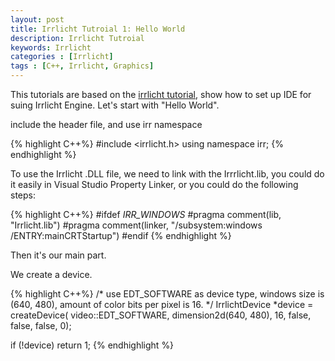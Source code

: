 ```yaml
---
layout: post
title: Irrlicht Tutroial 1: Hello World
description: Irrlicht Tutroial
keywords: Irrlicht
categories : [Irrlicht]
tags : [C++, Irrlicht, Graphics]
---
```


This tutorials are based on the [irrlicht tutorial](http://irrlicht.sourceforge.net/docu), show how to set up IDE for suing Irrlicht Engine. Let's start with "Hello World".

include the header file, and use irr namespace

{% highlight C++%}
#include <irrlicht.h>
using namespace irr;
{% endhighlight %}

To use the Irrlicht .DLL file, we need to link with the Irrrlicht.lib, you could do it easily in Visual Studio Property Linker, or you could do the following steps:

{% highlight C++%}
#ifdef _IRR_WINDOWS_
#pragma comment(lib, "Irrlicht.lib")
#pragma comment(linker, "/subsystem:windows /ENTRY:mainCRTStartup")
#endif
{% endhighlight %}

Then it's our main part.

We create a device.

{% highlight C++%}
/* use EDT_SOFTWARE as device type, windows size is (640, 480), amount of color bits per pixel is 16. */
IrrlichtDevice *device =
        createDevice( video::EDT_SOFTWARE, dimension2d<u32>(640, 480), 16,
            false, false, false, 0);

if (!device)
        return 1;
{% endhighlight %}



